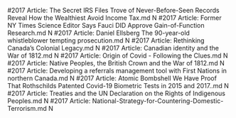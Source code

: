 #2017
Article: The Secret IRS Files Trove of Never-Before-Seen Records Reveal How the Wealthiest Avoid Income Tax.md N
#2017
Article: Former NY Times Science Editor Says Fauci DID Approve Gain-of-Function Research.md N
#2017
Article: Daniel Ellsberg The 90-year-old whistleblower tempting prosecution.md N
#2017
Article: Rethinking Canada’s Colonial Legacy.md N
#2017
Article: Canadian identity and the War of 1812.md N
#2017
Article: Origin of Covid - Following the Clues.md N
#2017
Article: Native Peoples, the British Crown and the War of 1812.md N
#2017
Article: Developing a referrals management tool with First Nations in northern Canada.md N
#2017
Article: Atomic Bombshell We Have Proof That Rothschilds Patented Covid-19 Biometric Tests in 2015 and 2017..md N
#2017
Article: Treaties and the UN Declaration on the Rights of Indigenous Peoples.md N
#2017
Article: National-Strategy-for-Countering-Domestic-Terrorism.md N
